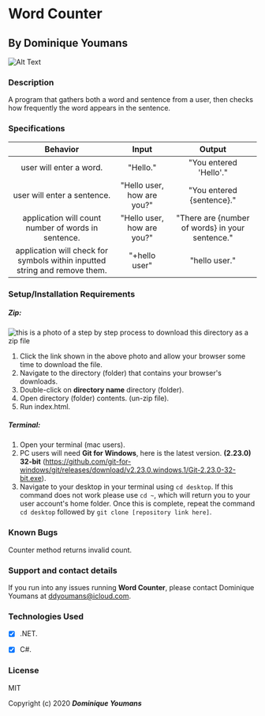 # Word Counter

## By **Dominique Youmans**

![Alt Text](https://media.giphy.com/media/YqL8CjKdlWFCEOk6WV/giphy.gif)

### Description
A program that gathers both a word and sentence from a user, then checks how frequently the word appears in the sentence.

### Specifications

|Behavior| Input | Output|
|:-:|:-:|:-:|
|user will enter a word. | "Hello." | "You entered 'Hello'." |
|user will enter a sentence. | "Hello user, how are you?" | "You entered {sentence}." |
|application will count number of words in sentence. | "Hello user, how are you?" | "There are {number of words} in your sentence." |
|application will check for symbols within inputted string and remove them. | "+hello user" | "hello user." |



### Setup/Installation Requirements
##### Zip:
![this is a photo of a step by step process to download this directory as a zip file](https://lh3.googleusercontent.com/Pg6oODU_Img63CYp_9o5a3pSDCHpcp_g9HouHiOeTiJyHu4oHIX5iVy4uRuruJjrl9X6VKZefJg=s1000 "read")
 1. Click the link shown in the above photo and allow your browser some time to download the file.
 2. Navigate to the directory (folder) that contains your browser's downloads.
 3. Double-click on **directory name** directory (folder).
 4. Open directory (folder) contents. (un-zip file).  
 5. Run index.html.

##### Terminal:

 1.  Open your terminal (mac users).
 2. PC users will need **Git for Windows**, here is the latest version.   **(**2.23.0**) **32-bit**** (https://github.com/git-for-windows/git/releases/download/v2.23.0.windows.1/Git-2.23.0-32-bit.exe).
 3. Navigate to your desktop in your terminal using `cd desktop`.  If this command does not work please use `cd ~`, which will return you to your user account's home folder.  Once this is complete, repeat the command `cd desktop` followed by `git clone [repository link here]`.  


### Known Bugs

Counter method returns invalid count.

### Support and contact details

If you run into any issues running **Word Counter**, please contact Dominique Youmans at ddyoumans@icloud.com.

### Technologies Used

 - [x] .NET.
 - [x] C#.



### License

MIT

Copyright (c) 2020 **_Dominique Youmans_**
